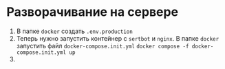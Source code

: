 # Разворачивание на сервере
1. В папке `docker` создать `.env.production`
2. Теперь нужно запустить контейнер с `sertbot` и `nginx`. В папке `docker` запустить файл `docker-compose.init.yml`
`docker compose -f docker-compose.init.yml up`
3.
